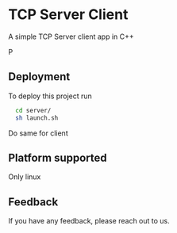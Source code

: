 
# TCP Server Client

A simple TCP Server client app in C++

P


## Deployment

To deploy this project run

```bash
  cd server/
  sh launch.sh
```
Do same for client

## Platform supported
 Only linux


## Feedback

If you have any feedback, please reach out to us.


